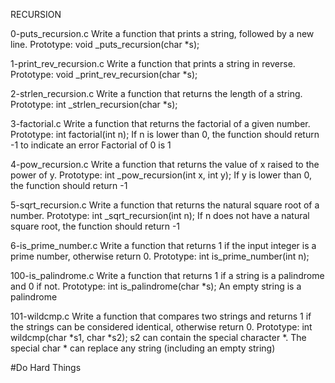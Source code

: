 RECURSION


0-puts_recursion.c
Write a function that prints a string, followed by a new line.
Prototype: void _puts_recursion(char *s);

1-print_rev_recursion.c
Write a function that prints a string in reverse.
Prototype: void _print_rev_recursion(char *s);

2-strlen_recursion.c
Write a function that returns the length of a string.
Prototype: int _strlen_recursion(char *s);

3-factorial.c
Write a function that returns the factorial of a given number.
Prototype: int factorial(int n);
If n is lower than 0, the function should return -1 to indicate an error
Factorial of 0 is 1

4-pow_recursion.c
Write a function that returns the value of x raised to the power of y.
Prototype: int _pow_recursion(int x, int y);
If y is lower than 0, the function should return -1

5-sqrt_recursion.c
Write a function that returns the natural square root of a number.
Prototype: int _sqrt_recursion(int n);
If n does not have a natural square root, the function should return -1

6-is_prime_number.c
Write a function that returns 1 if the input integer is a prime number, otherwise return 0.
Prototype: int is_prime_number(int n);

100-is_palindrome.c
Write a function that returns 1 if a string is a palindrome and 0 if not.
Prototype: int is_palindrome(char *s);
An empty string is a palindrome

101-wildcmp.c
Write a function that compares two strings and returns 1 if the strings can be considered identical, otherwise return 0.
Prototype: int wildcmp(char *s1, char *s2);
s2 can contain the special character *.
The special char * can replace any string (including an empty string)

#Do Hard Things
